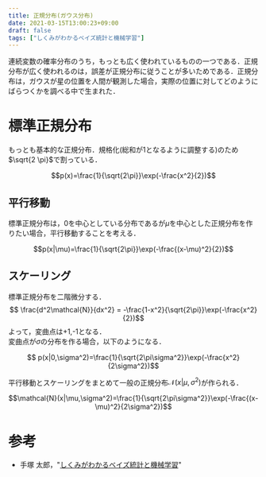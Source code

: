 ```yaml
---
title: 正規分布(ガウス分布)
date: 2021-03-15T13:00:23+09:00
draft: false
tags: ["しくみがわかるベイズ統計と機械学習"] 
---
```

<!--more-->
連続変数の確率分布のうち，もっとも広く使われているものの一つである．正規分布が広く使われるのは，誤差が正規分布に従うことが多いためである．正規分布は，ガウスが星の位置を人間が観測した場合，実際の位置に対してどのようにばらつくかを調べる中で生まれた．

# 標準正規分布
もっとも基本的な正規分布．規格化(総和が1となるように調整する)のため$\sqrt{2 \pi}$で割っている．

$$p(x)=\frac{1}{\sqrt{2\pi}}\exp(-\frac{x^2}{2})$$

## 平行移動
標準正規分布は，0を中心としている分布であるが$\mu$を中心とした正規分布を作りたい場合，平行移動することを考える．

$$p(x|\mu)=\frac{1}{\sqrt{2\pi}}\exp(-\frac{(x-\mu)^2}{2})$$

## スケーリング
標準正規分布を二階微分する．
$$ \frac{d^2\mathcal{N}}{dx^2}
= -\frac{1-x^2}{\sqrt{2\pi}}\exp(-\frac{x^2}{2})$$
よって，変曲点は+1,-1となる．  
変曲点が$\sigma$の分布を作る場合，以下のようになる．

$$ p(x|0,\sigma^2)=\frac{1}{\sqrt{2\pi\sigma^2}}\exp(-\frac{x^2}{2\sigma^2})$$

平行移動とスケーリングをまとめて一般の正規分布$\mathcal{N}(x|\mu,\sigma^2)$が作られる．

$$\mathcal{N}(x|\mu,\sigma^2)=\frac{1}{\sqrt{2\pi\sigma^2}}\exp(-\frac{(x-\mu)^2}{2\sigma^2})$$

# 参考
- 手塚 太郎，"[しくみがわかるベイズ統計と機械学習](https://amzn.to/3cCILQM)"